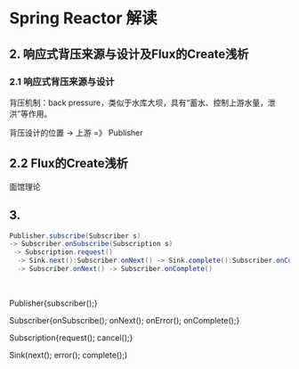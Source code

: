 # Spring Reactor 解读


## 2. 响应式背压来源与设计及Flux的Create浅析
### 2.1 响应式背压来源与设计
背压机制：back pressure，类似于水库大坝，具有“蓄水、控制上游水量，泄洪”等作用。

背压设计的位置 -> 上游 =》 Publisher

## 2.2 Flux的Create浅析

面馆理论

## 3. 
```java
Publisher.subscribe(Subscriber s)
-> Subscriber.onSubscribe(Subscription s)
 -> Subscription.request()
  -> Sink.next():Subscriber.onNext() -> Sink.complete():Subscriber.onComplete()
  -> Subscriber.onNext() -> Subscriber.onComplete()
```

​		



Publisher{subscriber();}

Subscriber{onSubscribe(); onNext(); onError(); onComplete();}

Subscription{request(); cancel();}

Sink(next(); error(); complete();)